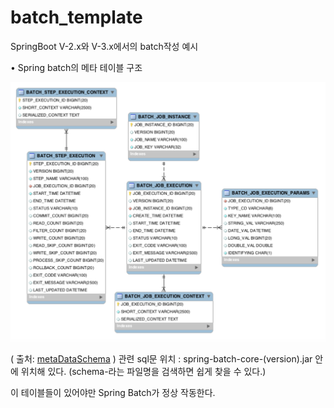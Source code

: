# batch_template
SpringBoot V-2.x와 V-3.x에서의 batch작성 예시

• Spring batch의 메타 테이블 구조

![domain1](./images/domain1.png)

( 출처: [metaDataSchema](https://docs.spring.io/spring-batch/3.0.x/reference/html/metaDataSchema.html) )
관련 sql문 위치 : spring-batch-core-(version).jar 안에 위치해 있다. (schema-라는 파일명을 검색하면 쉽게 찾을 수 있다.)

이 테이블들이 있어야만 Spring Batch가 정상 작동한다.


